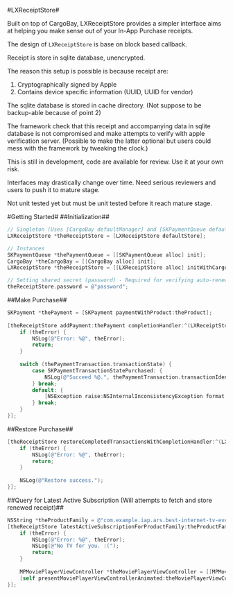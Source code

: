 #LXReceiptStore#

Built on top of CargoBay, LXReceiptStore provides a simpler interface aims at helping you make sense out of your In-App Purchase receipts.

The design of `LXReceiptStore` is base on block based callback.

Receipt is store in sqlite database, unencrypted.

The reason this setup is possible is because receipt are:

1. Cryptographically signed by Apple
2. Contains device specific information (UUID, UUID for vendor)

The sqlite database is stored in cache directory. (Not suppose to be backup-able because of point 2)

The framework check that this receipt and accompanying data in sqlite database is not compromised and make attempts to verify with apple verification server. (Possible to make the latter optional but users could mess with the framework by tweaking the clock.)

This is still in development, code are available for review. Use it at your own risk.

Interfaces may drastically change over time. Need serious reviewers and users to push it to mature stage.

Not unit tested yet but must be unit tested before it reach mature stage.

#Getting Started#
##Initialization##
````Objective-C
// Singleton (Uses [CargoBay defaultManager] and [SKPaymentQueue defaultQueue])
LXReceiptStore *theReceiptStore = [LXReceiptStore defaultStore];

// Instances
SKPaymentQueue *thePaymentQueue = [[SKPaymentQueue alloc] init];
CargoBay *theCargoBay = [[CargoBay alloc] init];
LXReceiptStore *theReceiptStore = [[LXReceiptStore alloc] initWithCargoBay:theCargoBay paymentQueue:thePaymentQueue];

// Setting shared secret (password) - Required for verifying auto-renewable subscription.
theReceiptStore.password = @"password";
````

##Make Purchase##
````Objective-C
SKPayment *thePayment = [SKPayment paymentWithProduct:theProduct];
            
[theReceiptStore addPayment:thePayment completionHandler:^(LXReceiptStore *theReceiptStore, SKPaymentTransaction *thePaymentTransaction, NSError *theError) {
    if (theError) {
        NSLog(@"Error: %@", theError);
        return;
    }
                
    switch (thePaymentTransaction.transactionState) {
        case SKPaymentTransactionStatePurchased: {
            NSLog(@"Succeed %@.", thePaymentTransaction.transactionIdentifier);
        } break;
		default: {
            [NSException raise:NSInternalInconsistencyException format:@"Unexpected execution path."];
        } break;
    }
}];
````

##Restore Purchase##
````Objective-C
[theReceiptStore restoreCompletedTransactionsWithCompletionHandler:^(LXReceiptStore *theReceiptStore, NSError *theError) {
    if (theError) { 
        NSLog(@"Error: %@", theError);
		return;
    }
	
	NSLog(@"Restore success.");
}];
````

##Query for Latest Active Subscription (Will attempts to fetch and store renewed receipt)##
````Objective-C
NSString *theProductFamily = @"com.example.iap.ars.best-internet-tv-ever.%"; // The syntax of SQL LIKE command.
[theReceiptStore latestActiveSubscriptionForProductFamily:theProductFamily completionHandler:^(LXReceiptStore *theReceiptStore, NSDictionary *theReceiptTableRow, NSDictionary *PurchaseInfo, NSError *theError) {
    if (theError) {
        NSLog(@"Error: %@", theError);
		NSLog(@"No TV for you. :(");
		return;
    }
		
    MPMoviePlayerViewController *theMoviePlayerViewController = [[MPMoviePlayerViewController alloc] initWithContentURL:[NSURL URLWithString:@"http://example.com/best-internet-tv-ever"]];
    [self presentMoviePlayerViewControllerAnimated:theMoviePlayerViewController];
}];
````
